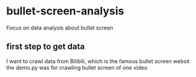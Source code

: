 # bullet-screen-analysis
Focus on data analysis about bullet screen 

## first step to get data
I want to crawl data from Bilibili, which is the famous bullet screen websit
the demo.py was for crawling bullet screen of one video

